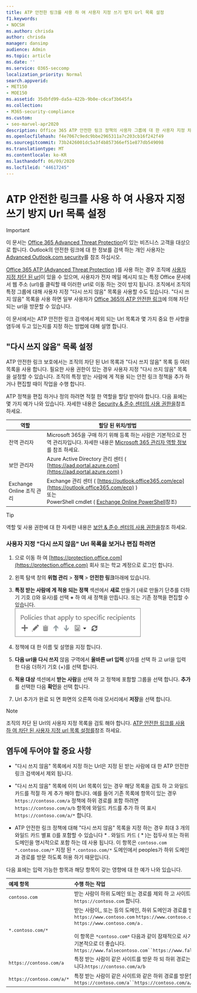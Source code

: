 ```yaml
---
title: ATP 안전한 링크를 사용 하 여 사용자 지정 쓰기 방지 Url 목록 설정
f1.keywords:
- NOCSH
ms.author: chrisda
author: chrisda
manager: dansimp
audience: Admin
ms.topic: article
ms.date: ''
ms.service: O365-seccomp
localization_priority: Normal
search.appverid:
- MET150
- MOE150
ms.assetid: 35dbfd99-da5a-422b-9b0e-c6caf3b645fa
ms.collection:
- M365-security-compliance
ms.custom:
- seo-marvel-apr2020
description: Office 365 ATP 안전한 링크 정책의 사용자 그룹에 대 한 사용자 지정 차단 Url을 설정 하는 방법에 대해 알아봅니다.
ms.openlocfilehash: f4e7067c9edc9bbe2965311a7c203cb16f242f49
ms.sourcegitcommit: 73b2426001dc5a3f4b857366ef51e877db549098
ms.translationtype: MT
ms.contentlocale: ko-KR
ms.lasthandoff: 06/09/2020
ms.locfileid: "44617245"
---
```

# <a name="set-up-a-custom-do-not-rewrite-urls-list-using-atp-safe-links"></a>ATP 안전한 링크를 사용 하 여 사용자 지정 쓰기 방지 Url 목록 설정

> [!IMPORTANT]
> 이 문서는 [Office 365 Advanced Threat Protection](office-365-atp.md)이 있는 비즈니스 고객을 대상으로 합니다. Outlook의 안전한 링크에 대 한 정보를 검색 하는 개인 사용자는 [Advanced Outlook.com security](https://support.microsoft.com/office/882d2243-eab9-4545-a58a-b36fee4a46e2)를 참조 하십시오.

[Office 365 ATP (Advanced Threat Protection](office-365-atp.md) )를 사용 하는 경우 조직에 [사용자 지정 차단 된 url](set-up-a-custom-blocked-urls-list-atp.md)이 있을 수 있으며, 사용자가 전자 메일 메시지 또는 특정 Office 문서에서 웹 주소 (url)를 클릭할 때 이러한 url로 이동 하는 것이 방지 됩니다. 조직에서 조직의 특정 그룹에 대해 사용자 지정 "다시 쓰지 않음" 목록을 사용할 수도 있습니다. "다시 쓰지 않음" 목록을 사용 하면 일부 사용자가 [Office 365의 ATP 안전한 링크](atp-safe-links.md)에 의해 차단 되는 url을 방문할 수 있습니다.

이 문서에서는 ATP 안전한 링크 검색에서 제외 되는 Url 목록과 몇 가지 중요 한 사항을 염두에 두고 있는지를 지정 하는 방법에 대해 설명 합니다.

## <a name="set-up-a-do-not-rewrite-list"></a>"다시 쓰지 않음" 목록 설정

ATP 안전한 링크 보호에서는 조직의 차단 된 Url 목록과 "다시 쓰지 않음" 목록 등 여러 목록을 사용 합니다. 필요한 사용 권한이 있는 경우 사용자 지정 "다시 쓰지 않음" 목록을 설정할 수 있습니다. 조직의 특정 받는 사람에 게 적용 되는 안전 링크 정책을 추가 하거나 편집할 때이 작업을 수행 합니다.

ATP 정책을 편집 하거나 정의 하려면 적절 한 역할을 할당 받아야 합니다. 다음 표에는 몇 가지 예가 나와 있습니다. 자세한 내용은 [Security & 준수 센터의 사용 권한을](permissions-in-the-security-and-compliance-center.md)참조 하세요.

|역할  |할당 된 위치/방법  |
|---------|---------|
|전역 관리자 |Microsoft 365을 구매 하기 위해 등록 하는 사람은 기본적으로 전역 관리자입니다. 자세한 내용은 [Microsoft 365 관리자 역할 정보](https://docs.microsoft.com/microsoft-365/admin/add-users/about-admin-roles) 를 참조 하세요.         |
|보안 관리자 |Azure Active Directory 관리 센터 ( [https://aad.portal.azure.com](https://aad.portal.azure.com) )|
|Exchange Online 조직 관리 |Exchange 관리 센터 ( [https://outlook.office365.com/ecp](https://outlook.office365.com/ecp) ) <br>또는 <br>  PowerShell cmdlet ( [Exchange Online PowerShell](https://docs.microsoft.com/powershell/exchange/exchange-online-powershell)참조) |

> [!TIP]
> 역할 및 사용 권한에 대 한 자세한 내용은 [보안 & 준수 센터의 사용 권한을](permissions-in-the-security-and-compliance-center.md)참조 하세요.

### <a name="to-view-or-edit-a-custom-do-not-rewrite-urls-list"></a>사용자 지정 "다시 쓰지 않음" Url 목록을 보거나 편집 하려면

1. 으로 이동 하 여 [https://protection.office.com](https://protection.office.com) 회사 또는 학교 계정으로 로그인 합니다.

2. 왼쪽 탐색 창의 **위협 관리** \> **정책** \> **안전한 링크**아래에 있습니다.

3. **특정 받는 사람에 게 적용 되는 정책** 섹션에서 **새로** 만들기 (새로 만들기 단추를 더하기 기호 ()와 유사)를 선택 **+** 하 여 새 정책을 만듭니다. 또는 기존 정책을 편집할 수 있습니다.<br/>![특정 전자 메일 받는 사람에 대 한 안전한 링크 정책을 추가 하려면 새로 만들기를 선택 합니다.](../../media/01073f42-3cec-4ddb-8c10-4d33ec434676.png)

4. 정책에 대 한 이름 및 설명을 지정 합니다.

5. **다음 url을 다시 쓰지** 않음 구역에서 **올바른 url 입력** 상자를 선택 하 고 url을 입력 한 다음 더하기 기호 (+)를 선택 합니다.

6. **적용 대상** 섹션에서 **받는 사람**을 선택 하 고 정책에 포함할 그룹을 선택 합니다. **추가**를 선택한 다음 **확인**을 선택 합니다.

7. Url 추가가 완료 되 면 화면의 오른쪽 아래 모서리에서 **저장**을 선택 합니다.

> [!NOTE]
> 조직의 차단 된 Url의 사용자 지정 목록을 검토 해야 합니다. [ATP 안전한 링크를 사용 하 여 차단 된 사용자 지정 url 목록 설정를](set-up-a-custom-blocked-urls-list-atp.md)참조 하세요.

## <a name="important-points-to-keep-in-mind"></a>염두에 두어야 할 중요 사항

- "다시 쓰지 않음" 목록에서 지정 하는 Url은 지정 된 받는 사람에 대 한 ATP 안전한 링크 검색에서 제외 됩니다.

- "다시 쓰지 않음" 목록에 이미 Url 목록이 있는 경우 해당 목록을 검토 하 고 와일드 카드를 적절 하 게 추가 해야 합니다. 예를 들어 기존 목록에 항목이 있는 경우 `https://contoso.com/a` 정책에 하위 경로를 포함 하려면 `https://contoso.com/a/b` 항목에 와일드 카드를 추가 하 여 표시 `https://contoso.com/a/*` 합니다.

- ATP 안전한 링크 정책에 대해 "다시 쓰지 않음" 목록을 지정 하는 경우 최대 3 개의 와일드 카드 별표 ()를 포함할 수 있습니다 \* . 와일드 카드 ( \* )는 접두사 또는 하위 도메인을 명시적으로 포함 하는 데 사용 됩니다. 이 항목은 `contoso.com` `*.contoso.com/*` 지정 된 `*.contoso.com/*` 도메인에서 peoples가 하위 도메인과 경로를 방문 하도록 허용 하기 때문입니다.

다음 표에는 입력 가능한 항목과 해당 항목이 갖는 영향에 대 한 예가 나와 있습니다.

|**예제 항목**|**수행 하는 작업**|
|:-----|:-----|
|`contoso.com`|받는 사람이 하위 도메인 또는 경로를 제외 하 고 사이트를 방문할 수 있도록 허용 `https://contoso.com` 합니다.|
|`*.contoso.com/*`|받는 사람이,, 또는 등의 도메인, 하위 도메인과 경로를 방문할 수 있습니다 `https://www.contoso.com` `https://www.contoso.com` `https://maps.contoso.com` `https://www.contoso.com/a` . <br/><br/> 이 항목은 `*contoso.com*` 다음과 같이 잠재적으로 사기성 사이트를 포함 하지 않기 때문에 기본적으로 더 좋습니다. `https://www.falsecontoso.com``https://www.false.contoso.completelyfalse.com`|
|`https://contoso.com/a`|특정 받는 사람이 같은 사이트를 방문 하 되 하위 경로는 볼 수 `https://contoso.com/a` 없습니다.`https://contoso.com/a/b`|
|`https://contoso.com/a/*`|특정 받는 사람이 같은 사이트와 같은 하위 경로를 방문할 수 있도록 허용 `https://contoso.com/a``https://contoso.com/a/b`|
